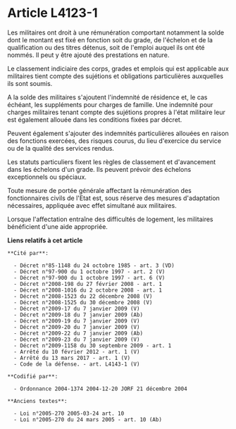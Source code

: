 # Article L4123-1

Les militaires ont droit à une rémunération comportant notamment la solde dont le montant est fixé en fonction soit du grade,
de l'échelon et de la qualification ou des titres détenus, soit de l'emploi auquel ils ont été nommés. Il peut y être ajouté
des prestations en nature.

Le classement indiciaire des corps, grades et emplois qui est applicable aux militaires tient compte des sujétions et
obligations particulières auxquelles ils sont soumis.

A la solde des militaires s'ajoutent l'indemnité de résidence et, le cas échéant, les suppléments pour charges de famille.
Une indemnité pour charges militaires tenant compte des sujétions propres à l'état militaire leur est également allouée dans
les conditions fixées par décret.

Peuvent également s'ajouter des indemnités particulières allouées en raison des fonctions exercées, des risques courus, du
lieu d'exercice du service ou de la qualité des services rendus.

Les statuts particuliers fixent les règles de classement et d'avancement dans les échelons d'un grade. Ils peuvent prévoir
des échelons exceptionnels ou spéciaux.

Toute mesure de portée générale affectant la rémunération des fonctionnaires civils de l'Etat est, sous réserve des mesures
d'adaptation nécessaires, appliquée avec effet simultané aux militaires.

Lorsque l'affectation entraîne des difficultés de logement, les militaires bénéficient d'une aide appropriée.

**Liens relatifs à cet article**

	**Cité par**:

	  - Décret n°85-1148 du 24 octobre 1985 - art. 3 (VD)
	  - Décret n°97-900 du 1 octobre 1997 - art. 2 (V)
	  - Décret n°97-900 du 1 octobre 1997 - art. 6 (V)
	  - Décret n°2008-198 du 27 février 2008 - art. 1
	  - Décret n°2008-1016 du 2 octobre 2008 - art. 1
	  - Décret n°2008-1523 du 22 décembre 2008 (V)
	  - Décret n°2008-1525 du 30 décembre 2008 (V)
	  - Décret n°2009-17 du 7 janvier 2009 (V)
	  - Décret n°2009-18 du 7 janvier 2009 (Ab)
	  - Décret n°2009-19 du 7 janvier 2009 (V)
	  - Décret n°2009-20 du 7 janvier 2009 (V)
	  - Décret n°2009-22 du 7 janvier 2009 (Ab)
	  - Décret n°2009-23 du 7 janvier 2009 (V)
	  - Décret n°2009-1158 du 30 septembre 2009 - art. 1
	  - Arrêté du 10 février 2012 - art. 1 (V)
	  - Arrêté du 13 mars 2017 - art. 1 (V)
	  - Code de la défense. - art. L4143-1 (V)

	**Codifié par**:

	  - Ordonnance 2004-1374 2004-12-20 JORF 21 décembre 2004

	**Anciens textes**:

	  - Loi n°2005-270 2005-03-24 art. 10
	  - Loi n°2005-270 du 24 mars 2005 - art. 10 (Ab)
